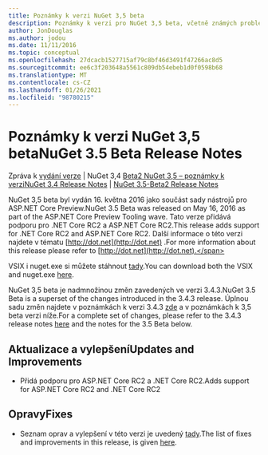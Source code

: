 ```yaml
---
title: Poznámky k verzi NuGet 3,5 beta
description: Poznámky k verzi pro NuGet 3,5 beta, včetně známých problémů, oprav chyb, přidaných funkcí a chcete odeslat obecnou.
author: JonDouglas
ms.author: jodou
ms.date: 11/11/2016
ms.topic: conceptual
ms.openlocfilehash: 27dcacb1527715af79c8bf46d3491f47266ac8d5
ms.sourcegitcommit: ee6c3f203648a5561c809db54ebeb1d0f0598b68
ms.translationtype: MT
ms.contentlocale: cs-CZ
ms.lasthandoff: 01/26/2021
ms.locfileid: "98780215"
---
```

# <a name="nuget-35-beta-release-notes"></a><span data-ttu-id="6fe74-103">Poznámky k verzi NuGet 3,5 beta</span><span class="sxs-lookup"><span data-stu-id="6fe74-103">NuGet 3.5 Beta Release Notes</span></span>

<span data-ttu-id="6fe74-104">Zpráva k [vydání verze](../release-notes/nuget-3.4.md)  |  NuGet 3,4 [Beta2 NuGet 3,5 – poznámky k verzi](../release-notes/nuget-3.5-Beta2.md)</span><span class="sxs-lookup"><span data-stu-id="6fe74-104">[NuGet 3.4 Release Notes](../release-notes/nuget-3.4.md) | [NuGet 3.5-Beta2 Release Notes](../release-notes/nuget-3.5-Beta2.md)</span></span>

<span data-ttu-id="6fe74-105">NuGet 3,5 beta byl vydán 16. května 2016 jako součást sady nástrojů pro ASP.NET Core Preview.</span><span class="sxs-lookup"><span data-stu-id="6fe74-105">NuGet 3.5 Beta was released on May 16, 2016 as part of the ASP.NET Core Preview Tooling wave.</span></span> <span data-ttu-id="6fe74-106">Tato verze přidává podporu pro .NET Core RC2 a ASP.NET Core RC2.</span><span class="sxs-lookup"><span data-stu-id="6fe74-106">This release adds support for .NET Core RC2 and ASP.NET Core RC2.</span></span> <span data-ttu-id="6fe74-107">Další informace o této verzi najdete v tématu [http://dot.net](http://dot.net) .</span><span class="sxs-lookup"><span data-stu-id="6fe74-107">For more information about this release please refer to [http://dot.net](http://dot.net).</span></span>

<span data-ttu-id="6fe74-108">VSIX i nuget.exe si můžete stáhnout [tady](https://dist.nuget.org/index.html).</span><span class="sxs-lookup"><span data-stu-id="6fe74-108">You can download both the VSIX and nuget.exe [here](https://dist.nuget.org/index.html).</span></span>

<span data-ttu-id="6fe74-109">NuGet 3,5 beta je nadmnožinou změn zavedených ve verzi 3.4.3.</span><span class="sxs-lookup"><span data-stu-id="6fe74-109">NuGet 3.5 Beta is a superset of the changes introduced in the 3.4.3 release.</span></span> <span data-ttu-id="6fe74-110">Úplnou sadu změn najdete v poznámkách k verzi 3.4.3 [zde](https://github.com/NuGet/Home/issues?q=is%3Aissue+milestone%3A3.4.3+is%3Aclosed) a v poznámkách k 3,5 beta verzi níže.</span><span class="sxs-lookup"><span data-stu-id="6fe74-110">For a complete set of changes, please refer to the 3.4.3 release notes [here](https://github.com/NuGet/Home/issues?q=is%3Aissue+milestone%3A3.4.3+is%3Aclosed) and the notes for the 3.5 Beta below.</span></span>

## <a name="updates-and-improvements"></a><span data-ttu-id="6fe74-111">Aktualizace a vylepšení</span><span class="sxs-lookup"><span data-stu-id="6fe74-111">Updates and Improvements</span></span>

* <span data-ttu-id="6fe74-112">Přidá podporu pro ASP.NET Core RC2 a .NET Core RC2.</span><span class="sxs-lookup"><span data-stu-id="6fe74-112">Adds support for ASP.NET Core RC2 and .NET Core RC2</span></span>

## <a name="fixes"></a><span data-ttu-id="6fe74-113">Opravy</span><span class="sxs-lookup"><span data-stu-id="6fe74-113">Fixes</span></span>

* <span data-ttu-id="6fe74-114">Seznam oprav a vylepšení v této verzi je uvedený [tady](https://github.com/NuGet/Home/issues?q=is%3Aissue+milestone%3A%223.5+Beta%22+is%3Aclosed).</span><span class="sxs-lookup"><span data-stu-id="6fe74-114">The list of fixes and improvements in this release, is given [here](https://github.com/NuGet/Home/issues?q=is%3Aissue+milestone%3A%223.5+Beta%22+is%3Aclosed).</span></span>
